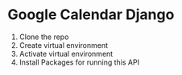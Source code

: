 # Google Calendar Django 

1. Clone the repo   
2. Create virtual environment
3. Activate virtual environment
4. Install Packages for running this API
